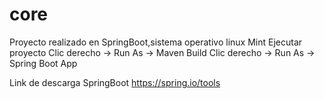 # core
Proyecto realizado en SpringBoot,sistema operativo linux Mint
Ejecutar proyecto 
Clic derecho -> Run As -> Maven Build
Clic derecho -> Run As -> Spring Boot App

Link de descarga SpringBoot https://spring.io/tools

